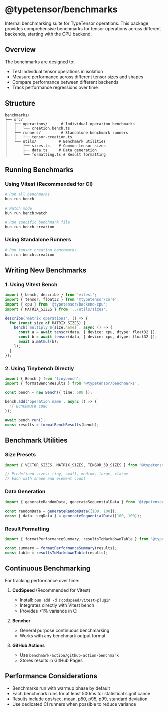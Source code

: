 # @typetensor/benchmarks

Internal benchmarking suite for TypeTensor operations. This package provides comprehensive benchmarks for tensor operations across different backends, starting with the CPU backend.

## Overview

The benchmarks are designed to:
- Test individual tensor operations in isolation
- Measure performance across different tensor sizes and shapes
- Compare performance between different backends
- Track performance regressions over time

## Structure

```
benchmarks/
├── src/
│   ├── operations/      # Individual operation benchmarks
│   │   └── creation.bench.ts
│   ├── runners/         # Standalone benchmark runners
│   │   └── tensor-creation.ts
│   └── utils/          # Benchmark utilities
│       ├── sizes.ts    # Common tensor sizes
│       ├── data.ts     # Data generation
│       └── formatting.ts # Result formatting
```

## Running Benchmarks

### Using Vitest (Recommended for CI)

```bash
# Run all benchmarks
bun run bench

# Watch mode
bun run bench:watch

# Run specific benchmark file
bun run bench creation
```

### Using Standalone Runners

```bash
# Run tensor creation benchmarks
bun run bench:creation
```

## Writing New Benchmarks

### 1. Using Vitest Bench

```typescript
import { bench, describe } from 'vitest';
import { tensor, float32 } from '@typetensor/core';
import { cpu } from '@typetensor/backend-cpu';
import { MATRIX_SIZES } from '../utils/sizes';

describe('matrix operations', () => {
  for (const size of MATRIX_SIZES) {
    bench(`multiply ${size.name}`, async () => {
      const a = await tensor(data, { device: cpu, dtype: float32 });
      const b = await tensor(data, { device: cpu, dtype: float32 });
      await a.matmul(b);
    });
  }
});
```

### 2. Using Tinybench Directly

```typescript
import { Bench } from 'tinybench';
import { formatBenchResults } from '@typetensor/benchmarks';

const bench = new Bench({ time: 500 });

bench.add('operation name', async () => {
  // benchmark code
});

await bench.run();
const results = formatBenchResults(bench);
```

## Benchmark Utilities

### Size Presets

```typescript
import { VECTOR_SIZES, MATRIX_SIZES, TENSOR_3D_SIZES } from '@typetensor/benchmarks';

// Predefined sizes: tiny, small, medium, large, xlarge
// Each with shape and element count
```

### Data Generation

```typescript
import { generateRandomData, generateSequentialData } from '@typetensor/benchmarks';

const randomData = generateRandomData([100, 100]);
const { data: seqData } = generateSequentialData([100, 100]);
```

### Result Formatting

```typescript
import { formatPerformanceSummary, resultsToMarkdownTable } from '@typetensor/benchmarks';

const summary = formatPerformanceSummary(results);
const table = resultsToMarkdownTable(results);
```

## Continuous Benchmarking

For tracking performance over time:

1. **CodSpeed** (Recommended for Vitest)
   - Install: `bun add -d @codspeed/vitest-plugin`
   - Integrates directly with Vitest bench
   - Provides <1% variance in CI

2. **Bencher**
   - General purpose continuous benchmarking
   - Works with any benchmark output format

3. **GitHub Actions**
   - Use `benchmark-action/github-action-benchmark`
   - Stores results in GitHub Pages

## Performance Considerations

- Benchmarks run with warmup phase by default
- Each benchmark runs for at least 500ms for statistical significance
- Results include ops/sec, mean, p50, p95, p99, standard deviation
- Use dedicated CI runners when possible to reduce variance